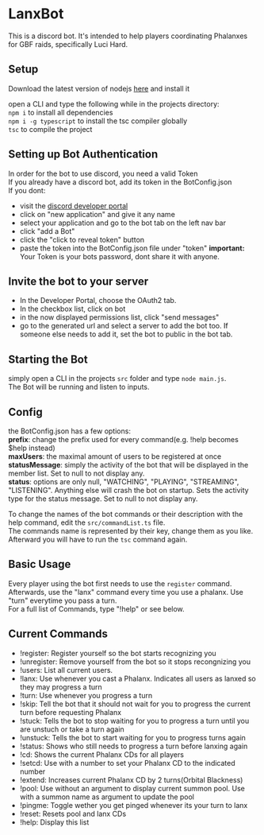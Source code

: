 # LanxBot

This is a discord bot. It's intended to help players coordinating Phalanxes for GBF raids, specifically Luci Hard.

## Setup
Download the latest version of nodejs [here](https://nodejs.org/en/) and install it  

open a CLI and type the following while in the projects directory:  
`npm i` to install all dependencies  
`npm i -g typescript` to install the tsc compiler globally  
`tsc` to compile the project  

## Setting up Bot Authentication
In order for the bot to use discord, you need a valid Token  
If you already have a discord bot, add its token in the BotConfig.json  
If you dont:   
* visit the [discord developer portal](https://discordapp.com/developers/applications)
* click on "new application" and give it any name
* select your application and go to the bot tab on the left nav bar
* click "add a Bot"
* click the "click to reveal token" button
* paste the token into the BotConfig.json file under "token" 
**important:** Your Token is your bots password, dont share it with anyone.

## Invite the bot to your server
* In the Developer Portal, choose the OAuth2 tab.
* In the checkbox list, click on bot
* in the now displayed permissions list, click "send messages"
* go to the generated url and select a server to add the bot too. If someone else needs to add it, set the bot to public in the bot tab.

## Starting the Bot
simply open a CLI in the projects `src` folder and type `node main.js`.  
The Bot will be running and listen to inputs.  

## Config
the BotConfig.json has a few options:  
**prefix**: change the prefix used for every command(e.g. !help becomes $help instead)  
**maxUsers**: the maximal amount of users to be registered at once  
**statusMessage**: simply the activity of the bot that will be displayed in the member list. Set to null to not display any.  
**status**: options are only null, "WATCHING", "PLAYING", "STREAMING", "LISTENING". Anything else will crash the bot on startup. Sets the activity type for the status message. Set to null to not display any.
  
To change the names of the bot commands or their description with the help command, edit the `src/commandList.ts` file.  
The commands name is represented by their key, change them as you like.  
Afterward you will have to run the `tsc` command again.  

## Basic Usage
Every player using the bot first needs to use the `register` command.  
Afterwards, use the "lanx" command every time you use a phalanx. Use "turn" everytime you pass a turn.  
For a full list of Commands, type "!help" or see below.  

## Current Commands
* !register: Register yourself so the bot starts recognizing you
* !unregister: Remove yourself from the bot so it stops recongnizing you
* !users: List all current users.
* !lanx: Use whenever you cast a Phalanx. Indicates all users as lanxed so they may progress a turn
* !turn: Use whenever you progress a turn
* !skip: Tell the bot that it should not wait for you to progress the current turn before requesting Phalanx
* !stuck: Tells the bot to stop waiting for you to progress a turn until you are unstuch or take a turn again
* !unstuck: Tells the bot to start waiting for you to progress turns again
* !status: Shows who still needs to progress a turn before lanxing again
* !cd: Shows the current Phalanx CDs for all players
* !setcd: Use with a number to set your Phalanx CD to the indicated number
* !extend: Increases current Phalanx CD by 2 turns(Orbital Blackness)
* !pool: Use without an argument to display current summon pool. Use with a summon name as argument to update the pool
* !pingme: Toggle wether you get pinged whenever its your turn to lanx
* !reset: Resets pool and lanx CDs
* !help: Display this list
